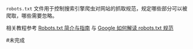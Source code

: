 `robots.txt` 文件用于控制搜索引擎爬虫对网站的抓取规范，规定哪些部分可以被爬取，哪些需要忽略。

相关教程参考 [Robots.txt 简介与指南](https://developers.google.com/search/docs/crawling-indexing/robots/intro?hl=zh-cn) 与 [Google 如何解读 robots.txt 规范](https://developers.google.com/search/docs/crawling-indexing/robots/robots_txt?hl=zh-cn)

#未完成 